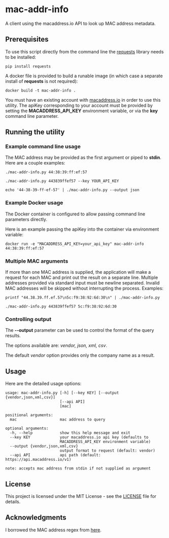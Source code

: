 # mac-addr-info
A client using the macaddress.io API to look up MAC address metadata.
## Prerequisites
To use this script directly from the command line the [requests](https://2.python-requests.org/en/master/) library needs to be installed:
```
pip install requests
```
A docker file is provided to build a runable image (in which case a separate install of **requests** is not required):
```
docker build -t mac-addr-info .
```
You must have an existing account with [macaddress.io](https://macaddress.io/) in order to use this utility. 
The apiKey corresponding to your account must be provided by setting the **MACADDRESS_API_KEY** environment variable, or via the **key** command line parameter.
## Running the utility
### Example command line usage
The MAC address may be provided as the first argument or piped to **stdin**. Here are a couple examples:
```
./mac-addr-info.py 44:38:39:ff:ef:57

./mac-addr-info.py 443839ffef57 --key YOUR_API_KEY

echo '44-38-39-ff-ef-57' | ./mac-addr-info.py --output json
```
### Example Docker usage
The Docker container is configured to allow passing command line parameters directly.

Here is an example passing the apiKey into the container via environment variable: 

```
docker run -e "MACADDRESS_API_KEY=your_api_key" mac-addr-info 44:38:39:ff:ef:57
```
### Multiple MAC arguments
If more than one MAC address is supplied, the application will make a request for each MAC and print out the result on a separate line. Multiple addresses provided via standard input must be newline separated. Invalid MAC addresses will be skipped without interrupting the process.
Examples:
```
printf "44.38.39.ff.ef.57\n5c:f9:38:92:6d:30\n" | ./mac-addr-info.py

./mac-addr-info.py 443839ffef57 5c:f9:38:92:6d:30
```
### Controlling output
The **--output** parameter can be used to control the format of the query results.

The options available are: *vendor, json, xml, csv*.

The default *vendor* option provides only the company name as a result.
## Usage
Here are the detailed usage options:
```
usage: mac-addr-info.py [-h] [--key KEY] [--output {vendor,json,xml,csv}]
                        [--api API]
                        [mac]

positional arguments:
  mac                   mac address to query

optional arguments:
  -h, --help            show this help message and exit
  --key KEY             your macaddress.io api key (defaults to
                        MACADDRESS_API_KEY environment variable)
  --output {vendor,json,xml,csv}
                        output format to request (default: vendor)
  --api API             api path (default: https://api.macaddress.io/v1)

note: accepts mac address from stdin if not supplied as argument
```
## License
This project is licensed under the MIT License - see the [LICENSE](LICENSE) file for details.
## Acknowledgments
I borrowed the MAC address regex from [here](https://stackoverflow.com/a/7629690/3019685).

